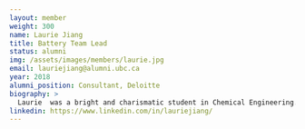```yaml
---
layout: member
weight: 300
name: Laurie Jiang
title: Battery Team Lead
status: alumni
img: /assets/images/members/laurie.jpg
email: lauriejiang@alumni.ubc.ca
year: 2018
alumni_position: Consultant, Deloitte
biography: >
  Laurie  was a bright and charismatic student in Chemical Engineering. She possesses professional experiences in a wide variety of sectors including environmental integrity and energy megaprojects. As logistics co-lead, Laurie hopes to broaden awareness and understanding about technology and innovation in different aspects of engineering. She is a strong advocate for women in leadership and gender parity within STEM fields both at work and in education. 
linkedin: https://www.linkedin.com/in/lauriejiang/
---
```

